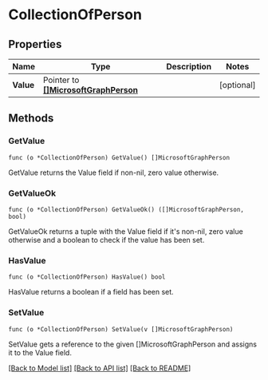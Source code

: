 # CollectionOfPerson

## Properties

Name | Type | Description | Notes
------------ | ------------- | ------------- | -------------
**Value** | Pointer to [**[]MicrosoftGraphPerson**](microsoft.graph.person.md) |  | [optional] 

## Methods

### GetValue

`func (o *CollectionOfPerson) GetValue() []MicrosoftGraphPerson`

GetValue returns the Value field if non-nil, zero value otherwise.

### GetValueOk

`func (o *CollectionOfPerson) GetValueOk() ([]MicrosoftGraphPerson, bool)`

GetValueOk returns a tuple with the Value field if it's non-nil, zero value otherwise
and a boolean to check if the value has been set.

### HasValue

`func (o *CollectionOfPerson) HasValue() bool`

HasValue returns a boolean if a field has been set.

### SetValue

`func (o *CollectionOfPerson) SetValue(v []MicrosoftGraphPerson)`

SetValue gets a reference to the given []MicrosoftGraphPerson and assigns it to the Value field.


[[Back to Model list]](../README.md#documentation-for-models) [[Back to API list]](../README.md#documentation-for-api-endpoints) [[Back to README]](../README.md)


